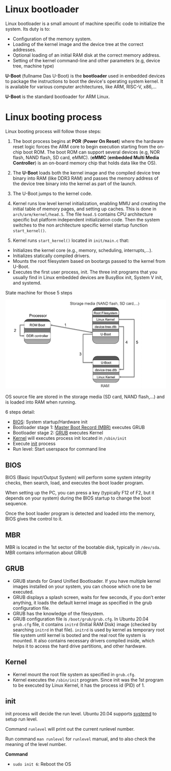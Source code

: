 # Linux bootloader

Linux bootloader is a small amount of machine specific code to initialize the system. Its duty is to:

* Configuration of the memory system.
* Loading of the kernel image and the device tree at the correct addresses.
* Optional loading of an initial RAM disk at the correct memory address.
* Setting of the kernel command-line and other parameters (e.g, device tree, machine type)

**U-Boot** (fullname Das U-Boot) is the **bootloader** used in embedded devices to package the instructions to boot the device's operating system kernel. It is available for various computer architectures, like ARM, RISC-V, x86,...

**U-Boot** is the standard bootloader for ARM Linux.

# Linux booting process

Linux booting process will follow those steps:

1. The boot process begins at **POR** (**Power On Reset**) where the hardware reset logic forces the ARM core to begin execution starting from the on-chip boot ROM. The boot ROM can support several devices (e.g, NOR flash, NAND flash, SD card, eMMC). (**eMMC** (**embedded Multi Media Controller**) is an on-board  memory chip that holds data like the OS).

2. The **U-Boot** loads both the kernel image and the compiled device tree binary into RAM (like DDR3 RAM) and passes the memory address of the device tree binary into the kernel as part of the launch.

3. The U-Boot jumps to the kernel code.

4. Kernel runs low level kernel initialization, enabling MMU and creating the initial table of memory pages, and setting up caches. This is done in ``arch/arm/kernel/head.S``. The file ``head.S`` contains CPU architecture specific but platform independent initialization code. Then the system switches to the non architecture specific kernel startup function ``start_kernel()``.

5. Kernel runs ``start_kernel()`` located in ``init/main.c`` that:

* Initializes the kernel core (e.g., memory, scheduling, interrupts,...). 
* Initializes statically compiled drivers.
* Mounts the root filesystem based on bootargs passed to the kernel from U-Boot.
* Executes the first user process, init. The three init programs that you usually find in Linux embedded devices are BusyBox init, System V init, and systemd.

State machine for those 5 steps

![](../Environment/Images/booting_process.png)

OS source file are stored in the storage media (SD card, NAND flash,...) and is loaded into RAM when running.

6 steps detail:

* [BIOS](#BIOS): System startup/Hardware init
* Bootloader stage 1: [Master Boot Record (MBR)](#MBR) executes GRUB
* Bootloader stage 2: [GRUB](#GRUB) executes Kernel
* [Kernel](#Kernel) will executes process init located in ``/sbin/init``
* Execute [init](#init) process
* Run level: Start userspace for command line

## BIOS

BIOS (Basic Input/Output System) will perform some system integrity checks, then search, load, and executes the boot loader program.

When setting up the PC, you can press a key (typically F12 of F2, but it depends on your system) during the BIOS startup to change the boot sequence.

Once the boot loader program is detected and loaded into the memory, BIOS gives the control to it.

## MBR

MBR is located in the 1st sector of the bootable disk, typically in ``/dev/sda``. MBR contains information about GRUB 

## GRUB

* GRUB stands for Grand Unified Bootloader. If you have multiple kernel images installed on your system, you can choose which one to be executed.
* GRUB displays a splash screen, waits for few seconds, if you don’t enter anything, it loads the default kernel image as specified in the grub configuration file.
* GRUB has the knowledge of the filesystem.
* GRUB configuration file is ``/boot/grub/grub.cfg``. In Ubuntu 20.04 ``grub.cfg`` file, it contains ``initrd`` (Initial RAM Disk) image (checked by searching ``initrd`` in that file). ``initrd`` is used by kernel as temporary root file system until kernel is booted and the real root file system is mounted. It also contains necessary drivers compiled inside, which helps it to access the hard drive partitions, and other hardware.

## Kernel

* Kernel mount the root file system as specified in ``grub.cfg``.
* Kernel executes the ``/sbin/init`` program. Since init was the 1st program to be executed by Linux Kernel, it has the process id (PID) of 1. 

## init

init process will decide the run level. Ubuntu 20.04 supports [systemd](https://github.com/TranPhucVinh/Linux-Shell/blob/master/Physical%20layer/Systemd.md) to setup run level.

Command ``runlevel`` will print out the current runlevel number.

Run command ``man runlevel`` for ``runlevel`` manual, and to also check the meaning of the level number.

**Command**

* ``sudo init 6``: Reboot the OS
